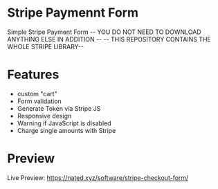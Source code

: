 Stripe Paymennt Form
====================================

Simple Stripe Payment Form
-- YOU DO NOT NEED TO DOWNLOAD ANYTHING ELSE IN ADDITION --
-- THIS REPOSITORY CONTAINS THE WHOLE STRIPE LIBRARY--

Features
===============
* custom "cart"
* Form validation
* Generate Token via Stripe JS
* Responsive design
* Warning if JavaScript is disabled
* Charge single amounts with Stripe

Preview
===============
Live Preview: https://nated.xyz/software/stripe-checkout-form/
